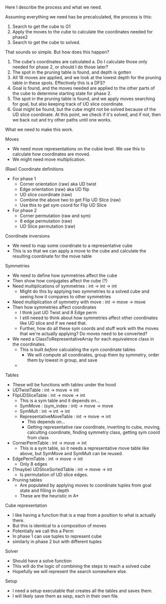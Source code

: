 Here I describe the process and what we need.

Assuming everything we need has be precalculated, the process is this:
1. Search to get the cube to G1
2. Apply the moves to the cube to calculate the coordinates needed for phase2
3. Search to get the cube to solved.

That sounds so simple. But how does this happen?
1. The cube's coordinates are calculated
  a. Do I calculate those only needed for phase 2, or should I do those later?
2. The spot in the pruning table is found, and depth is gotten
3. All 18 moves are applied, and we look at the lowest depth for the pruning table in these spots. Effectively this is a DFS?
4. Goal is found, and the moves needed are applied to the other parts of the cube to determine starting state for phase 2.
5. The spot in the pruning table is found, and we apply moves searching for goal, but also keeping track of UD slice coordinate.
6. Goal might be found, but the cube might not be solved because of the UD slice coordinate. At this point, we check if it's solved, and if not, then we back out and try other paths until one works.


What we need to make this work.

Moves
* We need move representations on the cubie level. We use this to calculate how coordinates are moved.
* We might need move multiplication.

(Raw) Coordinate definitions
* For phase 1
  * Corner orientation (raw) aka UD twist
  * Edge orientation (raw) aka UD flip
  * UD slice coordinate (raw)
  * Combine the above two to get Flip UD Slice (raw)
  * Use this to get sym coord for Flip UD Slice
* For phase 2
  * Corner permutation (raw and sym)
  * 8 edge permutation (raw)
  * UD Slice permutation (raw)

Coordinate inversions
* We need to map some coordinate to a representative cube
* This is so that we can apply a move to the cube and calculate the resulting coordinate for the move table

Symmetries
* We need to define how symmetries affect the cube
* Then show how conjugates affect the cube (?)
* Need multiplications of symmetries : int -> int -> int
  * Might do this by applying two symmetries to a solved cube and seeing how it compares to other symmetries
* Need multiplication of symmetry with move : int -> move -> move
* Then how symmetries affect coordinates
  * I think just UD Twist and 8 Edge perm
  * I still neeed to think about how symmetries affect other coordinates like UD slice and if we need that.
  * Further, how do all these sym coords and stuff work with the moves that we're actually applying? Do moves need to be converted?
* We need a ClassToRepresentativeArray for each equivalence class in the coordinates.
  * This is built *before* calculating the sym coordinate tables
    * We will compute all coordinates, group them by symmetry, order them by lowest in group, and save
  * 

Tables
* These will be functions with tables under the hood
* UDTwistTable : int -> move -> int
* FlipUDSliceTable : int -> move -> int
  * This is a sym table and it depends on...
  * SymMove : (sym_index : int) -> move -> move
  * SymMult : int -> int -> int
  * RepresentativeMoveTable : int -> move -> int
    * This depends on...
    * Getting representative raw coordinate, inverting to cube, moving, calculting coordinate, finding symmetry class, getting sym coord from class
* CornerPermTable : int -> move -> int
  * This is a sym table, so it needs a representative move table like above, but SymMove and SymMult can be reused.
* EdgePermTable : int -> move -> int
  * Only 8 edges
* (?maybe) UDSliceSortedTable : int -> move -> int
  * Is permutation of UD slice edges.
* Pruning tables
  * Are populated by applying moves to coordinate tuples from goal state and filling in depth
  * These are the heuristic in A*

Cube representation
* I like having a function that is a map from a position to what is actually there.
* But this is identical to a composition of moves
* Potentially we call this a Perm
* In phase 1 can use tuples to represent cube
* similarly in phase 2 but with different tuples

Solver
* Should have a solve function
* This will do the logic of combining the steps to reach a solved cube
* Hopefully we will represent the search somewhere else.

Setup
* I need a setup executable that creates all the tables and saves them.
* I will likely save them as sexp, each in their own file.